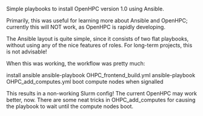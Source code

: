 Simple playbooks to install OpenHPC version 1.0 using Ansible. 

Primarily, this was useful for learning more about Ansible and OpenHPC; currently this will NOT work, as OpenHPC is rapidly developing. 

The Ansible layout is quite simple, since it consists of two flat playbooks, without using any of the nice features of roles.
For long-term projects, this is not advisable!

When this was working, the workflow was pretty much:

install ansible 
ansible-playbook OHPC_frontend_build.yml
ansible-playbook OHPC_add_computes.yml
 boot compute nodes when signalled

This results in a non-working Slurm config! The current OpenHPC may work better, now. 
There are some neat tricks in OHPC_add_computes for causing the playbook to wait until the compute nodes boot.
